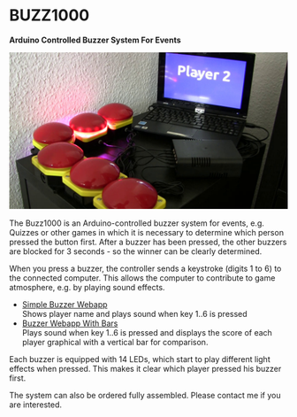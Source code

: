 # BUZZ1000
**Arduino Controlled Buzzer System For Events**

![BUZZ1000 in action](.github/buzz1000.jpg)

The Buzz1000 is an Arduino-controlled buzzer system for events, e.g. Quizzes or other games in which it is necessary to determine which person pressed the button first. After a buzzer has been pressed, the other buzzers are blocked for 3 seconds - so the winner can be clearly determined.

When you press a buzzer, the controller sends a keystroke (digits 1 to 6) to the connected computer. This allows the computer to contribute to game atmosphere, e.g. by playing sound effects.

- [Simple Buzzer Webapp](https://schorschii.github.io/buzz1000/webapp/buzzer-simple.html)  
  Shows player name and plays sound when key 1..6 is pressed
- [Buzzer Webapp With Bars](https://schorschii.github.io/buzz1000/webapp/buzzer-bars.html)  
  Plays sound when key 1..6 is pressed and displays the score of each player graphical with a vertical bar for comparison.

Each buzzer is equipped with 14 LEDs, which start to play different light effects when pressed. This makes it clear which player pressed his buzzer first.

The system can also be ordered fully assembled. Please contact me if you are interested.

